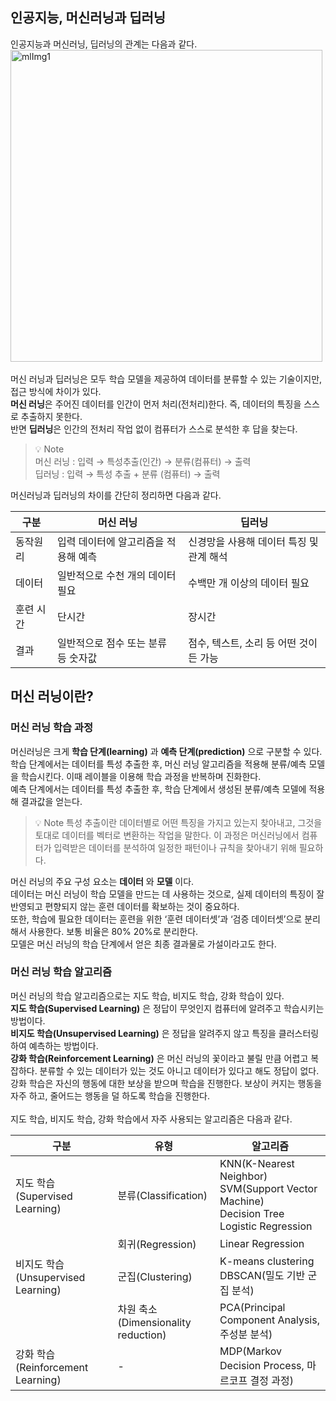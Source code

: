 ## 인공지능, 머신러닝과 딥러닝
인공지능과 머신러닝, 딥러닝의 관계는 다음과 같다.</br>
<img width="499" alt="mlImg1" src="https://user-images.githubusercontent.com/79203421/199254054-cc569c35-5005-47e6-8a78-fa4f7e0490ca.png"></br></br>
머신 러닝과 딥러닝은 모두 학습 모델을 제공하여 데이터를 분류할 수 있는 기술이지만, 접근 방식에 차이가 있다.</br>
**머신 러닝**은 주어진 데이터를 인간이 먼저 처리(전처리)한다. 즉, 데이터의 특징을 스스로 추출하지 못한다.</br>
반면 **딥러닝**은 인간의 전처리 작업 없이 컴퓨터가 스스로 분석한 후 답을 찾는다.

> 💡 Note</br>
> 머신 러닝 : 입력 → 특성추출(인간) → 분류(컴퓨터) → 출력</br>
> 딥러닝    : 입력 → 특성 추출 + 분류 (컴퓨터) → 출력

머신러닝과 딥러닝의 차이를 간단히 정리하면 다음과 같다.

| 구분 | 머신 러닝 | 딥러닝 |
| --- | --- | --- |
| 동작원리 | 입력 데이터에 알고리즘을 적용해 예측 | 신경망을 사용해 데이터 특징 및 관계 해석 |
| 데이터 | 일반적으로 수천 개의 데이터 필요 | 수백만 개 이상의 데이터 필요 |
| 훈련 시간 | 단시간 | 장시간 |
| 결과 | 일반적으로 점수 또는 분류 등 숫자값 | 점수, 텍스트, 소리 등 어떤 것이든 가능 |


## 머신 러닝이란?

### 머신 러닝 학습 과정
머신러닝은 크게 **학습 단계(learning)** 과 **예측 단계(prediction)** 으로 구분할 수 있다.</br>
학습 단계에서는 데이터를 특성 추출한 후, 머신 러닝 알고리즘을 적용해 분류/예측 모델을 학습시킨다. 이때 레이블을 이용해 학습 과정을 반복하며 진화한다.</br>
예측 단계에서는 데이터를 특성 추출한 후, 학습 단계에서 생성된 분류/예측 모델에 적용해 결과값을 얻는다.</br>

> 💡 Note
> 특성 추출이란 데이터별로 어떤 특징을 가지고 있는지 찾아내고, 그것을 토대로 데이터를 벡터로 변환하는 작업을 말한다. 이 과정은 머신러닝에서 컴퓨터가 입력받은 데이터를 분석하여 일정한 패턴이나 규칙을 찾아내기 위해 필요하다.

머신 러닝의 주요 구성 요소는 **데이터** 와 **모델** 이다.</br>
데이터는 머신 러닝이 학습 모델을 만드는 데 사용하는 것으로, 실제 데이터의 특징이 잘 반영되고 편향되지 않는 훈련 데이터를 확보하는 것이 중요하다.</br>
또한, 학습에 필요한 데이터는 훈련을 위한 ‘훈련 데이터셋’과 ‘검증 데이터셋’으로 분리해서 사용한다. 보통 비율은 80% 20%로 분리한다.</br>
모델은 머신 러닝의 학습 단계에서 얻은 최종 결과물로 가설이라고도 한다.</br>

### 머신 러닝 학습 알고리즘
머신 러닝의 학습 알고리즘으로는 지도 학습, 비지도 학습, 강화 학습이 있다.</br>
**지도 학습(Supervised Learning)** 은 정답이 무엇인지 컴퓨터에 알려주고 학습시키는 방법이다.</br>
**비지도 학습(Unsupervised Learning)** 은 정답을 알려주지 않고 특징을 클러스터링하여 예측하는 방법이다.</br>
**강화 학습(Reinforcement Learning)** 은 머신 러닝의 꽃이라고 불릴 만큼 어렵고 복잡하다. 분류할 수 있는 데이터가 있는 것도 아니고 데이터가 있다고 해도 정답이 없다. 강화 학습은 자신의 행동에 대한 보상을 받으며 학습을 진행한다. 보상이 커지는 행동을 자주 하고, 줄어드는 행동을 덜 하도록 학습을 진행한다.</br></br>
지도 학습, 비지도 학습, 강화 학습에서 자주 사용되는 알고리즘은 다음과 같다.

| 구분 | 유형 | 알고리즘 |
| --- | --- | --- |
| 지도 학습(Supervised Learning) | 분류(Classification) | KNN(K-Nearest Neighbor)</br>SVM(Support Vector Machine)</br>Decision Tree</br>Logistic Regression |
|  | 회귀(Regression) | Linear Regression |
| 비지도 학습(Unsupervised Learning) | 군집(Clustering) | K-means clustering</br>DBSCAN(밀도 기반 군집 분석) |
|  | 차원 축소(Dimensionality reduction) | PCA(Principal Component Analysis, 주성분 분석) |
| 강화 학습(Reinforcement Learning) | - | MDP(Markov Decision Process, 마르코프 결정 과정) |
